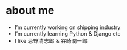 # about me
- I’m currently working on shipping industry
- I’m currently learning Python & Django etc
- I like 忌野清志郎 & 谷崎潤一郎

